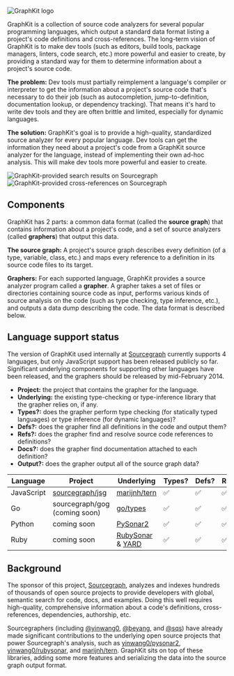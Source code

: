 ![GraphKit logo](https://raw.github.com/sourcegraph/graphkit/master/media/logo.png)

GraphKit is a collection of source code analyzers for several popular
programming languages, which output a standard data format listing a project's
code definitions and cross-references. The long-term vision of GraphKit is to
make dev tools (such as editors, build tools, package managers, linters, code
search, etc.) more powerful and easier to create, by providing a standard way
for them to determine information about a project's source code.

**The problem:** Dev tools must partially reimplement a language's compiler or
interpreter to get the information about a project's source code that's
necessary to do their job (such as autocompletion, jump-to-definition,
documentation lookup, or dependency tracking). That means it's hard to write dev
tools and they are often brittle and limited, especially for dynamic languages.

**The solution:** GraphKit's goal is to provide a high-quality, standardized
source analyzer for every popular language. Dev tools can get the information
they need about a project's code from a GraphKit source analyzer for the
language, instead of implementing their own ad-hoc analysis. This will make dev
tools more powerful and easier to create.

![GraphKit-provided search results on Sourcegraph](https://sourcegraph.com/static/assets/screens/search.png) ![GraphKit-provided cross-references on Sourcegraph](https://sourcegraph.com/static/assets/screens/examples.png)

## Components

GraphKit has 2 parts: a common data format (called the **source graph**) that
contains information about a project's code, and a set of source analyzers
(called **graphers**) that output this data.

**The source graph:** A project's source graph describes every definition (of a
type, variable, class, etc.) and maps every reference to a definition in its
source code files to its target.

**Graphers:** For each supported language, GraphKit provides a source analyzer
program called a **grapher**. A grapher takes a set of files or directories
containing source code as input, performs various kinds of source analysis on
the code (such as type checking, type inference, etc.), and outputs a data dump
describing the code. The data format is described below.

## Language support status

The version of GraphKit used internally at
[Sourcegraph](https://sourcegraph.com) currently supports 4 languages, but only
JavaScript support has been released publicly so far. Significant underlying
components for supporting other languages have been released, and the graphers
should be released by mid-February 2014.

* **Project:** the project that contains the grapher for the language.
* **Underlying:** the existing type-checking or type-inference library that the grapher relies on, if any.
* **Types?:** does the grapher perform type checking (for statically typed languages) or type inference (for dynamic languages)?
* **Defs?:** does the grapher find all definitions in the code and output them?
* **Refs?:** does the grapher find and resolve source code references to definitions?
* **Docs?:** does the grapher find documentation attached to each definition?
* **Output?:** does the grapher output all of the source graph data?

| Language  | Project | Underlying | Types? | Defs? | Refs? | Docs? | Output? |
| ------------- | ------------- | ------------- | ------------- | ------------- | ------------- | ------------- | ------------- |
| JavaScript  | [sourcegraph/jsg](https://sourcegraph.com/github.com/sourcegraph/jsg) | [marijnh/tern](https://github.com/marijnh/tern) | :white_check_mark: | :white_check_mark: | :white_check_mark: | :white_check_mark: | :white_check_mark: |
| Go  | sourcegraph/gog (coming soon) | [go/types](https://code.google.com/p/go.tools) | :white_check_mark: | :white_check_mark: | :white_check_mark: | :white_check_mark: | :x: |
| Python  | coming soon | [PySonar2](https://github.com/yinwang0/pysonar2) | :white_check_mark: | :white_check_mark: | :white_check_mark: | :white_check_mark: | :x: |
| Ruby  | coming soon | [RubySonar](https://github.com/yinwang0/rubysonar) & [YARD](http://yardoc.org) | :white_check_mark: | :white_check_mark: | :white_check_mark: | :white_check_mark: | :x: |

## Background

The sponsor of this project, [Sourcegraph](https://sourcegraph.com), analyzes
and indexes hundreds of thousands of open source projects to provide developers
with global, semantic search for code, docs, and examples. Doing this well
requires high-quality, comprehensive information about a code's definitions,
cross-references, dependencies, authorship, etc.

Sourcegraphers (including [@yinwang0](https://sourcegraph.com/yinwang0),
[@beyang](https://sourcegraph.com/beyang), and
[@sqs](https://sourcegraph.com/sqs)) have already made significant contributions
to the underlying open source projects that power Sourcegraph's analysis, such
as [yinwang0/pysonar2](https://github.com/yinwang0/pysonar2),
[yinwang0/rubysonar](https://github.com/yinwang0/rubysonar), and
[marijnh/tern](https://github.com/marijnh/tern). GraphKit sits on top of these
libraries, adding some more features and serializing the data into the source
graph output format.
